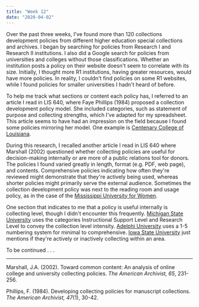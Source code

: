```yaml
---
title: "Week 12"
date: "2020-04-02"
---
```


Over the past three weeks, I've found more than 120 collections development policies from different higher education special collections and archives. I began by searching for policies from Research I and Research II institutions. I also did a Google search for policies from universities and colleges without those classifications. Whether an institution posts a policy on their website doesn't seem to correlate with its size. Initially, I thought more R1 institutions, having greater resources, would have more policies. In reality, I couldn't find policies on some R1 websites, while I found policies for smaller universities I hadn't heard of before.

To help me track what sections or content each policy has, I referred to an article I read in LIS 640, where Faye Phillips (1984) proposed a collection development policy model. She included categories, such as statement of purpose and collecting strengths, which I've adapted for my spreadsheet. This article seems to have had an impression on the field because I found some policies mirroring her model. One example is [Centenary College of Louisiana](https://www.centenary.edu/files/resources/collectiondevelopmentpolicy1.pdf).

During this research, I recalled another article I read in LIS 640 where Marshall (2002) questioned whether collecting policies are useful for decision-making internally or are more of a public relations tool for donors. The policies I found varied greatly in length, format (e.g. PDF, web page), and contents. Comprehensive policies indicating how often they're reviewed might demonstrate that they're actively being used, whereas shorter policies might primarily serve the external audience. Sometimes the collection development policy was next to the reading room and usage policy, as in the case of the [Mississippi University for Women](https://www.muw.edu/library/archives/about).

One section that indicates to me that a policy is useful internally is collecting level, though I didn't encounter this frequently. [Michigan State University](https://libguides.lib.msu.edu/c.php?g=419185&p=2857940) uses the categories Instructional Support Level and Research Level to convey the collection level intensity. [Adelphi University](https://libguides.adelphi.edu/policies/specialcollectionspolicy#s-lg-box-wrapper-21992800) uses a 1-5 numbering system for minimal to comprehensive. [Iowa State University](https://specialcollections.lib.iastate.edu/collections-policy) just mentions if they're actively or inactively collecting within an area.

To be continued . . .

* * *

Marshall, J.A. (2002). Toward common content: An analysis of online college and university collecting policies. _The American Archivist, 65_, 231-256.

Phillips, F. (1984). Developing collecting policies for manuscript collections. _The American Archivist, 47_(1), 30-42.
